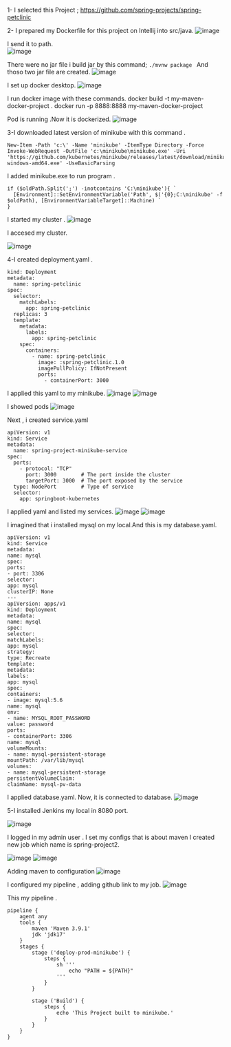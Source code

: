 1-	I selected this Project  ;  https://github.com/spring-projects/spring-petclinic

2-	I prepared my Dockerfile for this  project on Intellij into src/java.
![image](https://user-images.githubusercontent.com/79639310/236385024-df60c6f8-1952-4d19-8bd6-46645d4339d2.png)

	 
	
I send it to path.	 
![image](https://user-images.githubusercontent.com/79639310/236385237-15af8d93-bb63-499e-8320-b0a742f706d0.png)

There were no jar file i build jar by this command;
```./mvnw package ```
And thoso two jar file are created.
 ![image](https://user-images.githubusercontent.com/79639310/236385267-edd90c3c-4812-43e0-9de5-9286725c1100.png)

I set up docker desktop.
![image](https://user-images.githubusercontent.com/79639310/236385313-df6dec40-a543-4096-8c90-c6a61e580947.png)

I run docker image with these commands.
docker build -t my-maven-docker-project .
docker run -p 8888:8888 my-maven-docker-project

Pod is running .Now it is dockerized.
![image](https://user-images.githubusercontent.com/79639310/236385355-13abe3a9-6164-4914-9a71-7512537768dd.png)
 

3-I downloaded latest version of minikube with this command .
```
New-Item -Path 'c:\' -Name 'minikube' -ItemType Directory -Force
Invoke-WebRequest -OutFile 'c:\minikube\minikube.exe' -Uri 'https://github.com/kubernetes/minikube/releases/latest/download/minikube-windows-amd64.exe' -UseBasicParsing
```
I added minikube.exe to run program .

```$oldPath = [Environment]::GetEnvironmentVariable('Path', [EnvironmentVariableTarget]::Machine)
if ($oldPath.Split(';') -inotcontains 'C:\minikube'){ `
  [Environment]::SetEnvironmentVariable('Path', $('{0};C:\minikube' -f $oldPath), [EnvironmentVariableTarget]::Machine) `
}
```
I started my cluster .
![image](https://user-images.githubusercontent.com/79639310/236385396-f90a2e50-d9bc-4476-bb37-f37b6ab2a08f.png)

 


I accesed my cluster. 

 ![image](https://user-images.githubusercontent.com/79639310/236385426-379a8e53-df10-4700-bb6a-23675bde8c82.png)


4-I created deployment.yaml .
```apiVersion: apps/v1
kind: Deployment
metadata:
  name: spring-petclinic
spec:
  selector:
    matchLabels:
      app: spring-petclinic
  replicas: 3
  template:
    metadata:
      labels:
        app: spring-petclinic
    spec:
      containers:
        - name: spring-petclinic
          image: :spring-petclinic.1.0
          imagePullPolicy: IfNotPresent
          ports:
            - containerPort: 3000
```
I applied this yaml to my minikube.
![image](https://user-images.githubusercontent.com/79639310/236385992-f2b3911a-3dd3-4fa5-aea3-a56eeb9e72f4.png)
![image](https://user-images.githubusercontent.com/79639310/236386012-fb2670e9-51b4-4b5c-b99f-494942d445fc.png)

 
 


I showed pods
![image](https://user-images.githubusercontent.com/79639310/236386029-4ca015e9-f571-4e46-b921-d5e6f274374c.png)


 
Next , i created service.yaml
```
apiVersion: v1
kind: Service
metadata:
  name: spring-project-minikube-service
spec:
  ports:
    - protocol: "TCP"
      port: 3000        # The port inside the cluster
      targetPort: 3000  # The port exposed by the service
  type: NodePort        # Type of service
  selector:
    app: springboot-kubernetes
```
I applied yaml  and listed my services.
 ![image](https://user-images.githubusercontent.com/79639310/236385927-08092d7b-a30b-4d7f-b4df-0a1a613c079c.png)
![image](https://user-images.githubusercontent.com/79639310/236385938-f4a7165a-a86d-472c-8f99-f88f9ec6cc9c.png)


 








I imagined that i installed mysql on my local.And  this is my database.yaml.
```
apiVersion: v1
kind: Service
metadata:
name: mysql
spec:
ports:
- port: 3306
selector:
app: mysql
clusterIP: None
---
apiVersion: apps/v1 
kind: Deployment
metadata:
name: mysql
spec:
selector:
matchLabels:
app: mysql
strategy:
type: Recreate
template:
metadata:
labels:
app: mysql
spec:
containers:
- image: mysql:5.6
name: mysql
env:
- name: MYSQL_ROOT_PASSWORD
value: password
ports:
- containerPort: 3306
name: mysql
volumeMounts:
- name: mysql-persistent-storage
mountPath: /var/lib/mysql
volumes:
- name: mysql-persistent-storage
persistentVolumeClaim:
claimName: mysql-pv-data
```
 
I applied database.yaml.
Now, it is connected to database.
![image](https://user-images.githubusercontent.com/79639310/236385889-c4a7f39d-176d-4f0f-bc64-ad0a93dc249c.png)













5-I installed Jenkins my local in 8080 port.

![image](https://user-images.githubusercontent.com/79639310/236385647-ab0194a2-1384-447d-a4b1-af734b1f1bf2.png)




 
I logged in my admin user . I set my configs that is about maven
I created new job which name is spring-project2.
 
![image](https://user-images.githubusercontent.com/79639310/236385681-5f565a4c-76ca-4c44-aba0-5109b53ed458.png)
 ![image](https://user-images.githubusercontent.com/79639310/236385703-632a11e6-a7e1-4a28-b221-5b108efe6cca.png)

Adding maven to configuration
![image](https://user-images.githubusercontent.com/79639310/236385729-02f1b46b-afa8-4022-8c98-ee4d060cb856.png)

I configured my pipeline , adding github link to my job.
![image](https://user-images.githubusercontent.com/79639310/236385772-f1e46867-4951-40ca-9e85-690d145a1420.png)

 
This my pipeline .


```
pipeline {
    agent any
    tools { 
        maven 'Maven 3.9.1' 
        jdk 'jdk17' 
    }
    stages {
        stage ('deploy-prod-minikube') {
            steps {
                sh '''
                    echo "PATH = ${PATH}"
                ''' 
            }
        }

        stage ('Build') {
            steps {
                echo 'This Project built to minikube.'
            }
        }
    }
}
```

